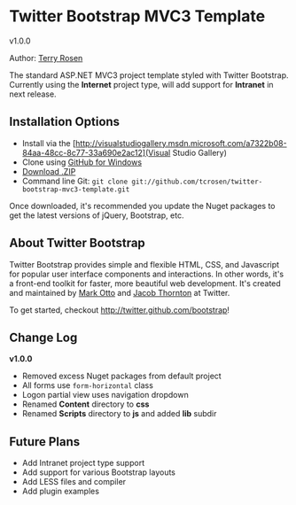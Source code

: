 Twitter Bootstrap MVC3 Template
=================

v1.0.0

Author: [Terry Rosen](http://twitter.com/rerrify)

The standard ASP.NET MVC3 project template styled with Twitter Bootstrap.
Currently using the **Internet** project type, will add support for **Intranet** in next release.

Installation Options
-----------

+ Install via the [http://visualstudiogallery.msdn.microsoft.com/a7322b08-84aa-48cc-8c77-33a690e2ac12](Visual Studio Gallery)
+ Clone using [GitHub for Windows](http://windows.github.com/)
+ [Download .ZIP](https://github.com/tcrosen/twitter-bootstrap-mvc3-template/zipball/master)
+ Command line Git: `git clone git://github.com/tcrosen/twitter-bootstrap-mvc3-template.git`

Once downloaded, it's recommended you update the Nuget packages to get the latest versions of jQuery, Bootstrap, etc.

About Twitter Bootstrap
-----------

Twitter Bootstrap provides simple and flexible HTML, CSS, and Javascript for popular user interface components and interactions. In other words, it's a front-end toolkit for faster, more beautiful web development. It's created and maintained by [Mark Otto](http://twitter.com/mdo) and [Jacob Thornton](http://twitter.com/fat) at Twitter.

To get started, checkout http://twitter.github.com/bootstrap!

Change Log
-----------

**v1.0.0**
+ Removed excess Nuget packages from default project
+ All forms use `form-horizontal` class
+ Logon partial view uses navigation dropdown
+ Renamed **Content** directory to **css**
+ Renamed **Scripts** directory to **js** and added **lib** subdir

Future Plans
------------

+ Add Intranet project type support
+ Add support for various Bootstrap layouts
+ Add LESS files and compiler
+ Add plugin examples
